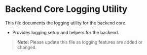 # Backend Core Logging Utility

This file documents the logging utility for the backend core.

- Provides logging setup and helpers for the backend.

> **Note:** Please update this file as logging features are added or changed.
